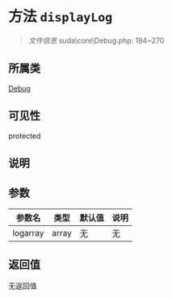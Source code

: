 # 方法 `displayLog`

> *文件信息* suda\core\Debug.php: 194~270

## 所属类 

[Debug](../Debug.md)

## 可见性

protected

## 说明



## 参数


| 参数名 | 类型 | 默认值 | 说明 |
|--------|-----|-------|-------|
| logarray |  array | 无 | 无 |



## 返回值

无返回值
